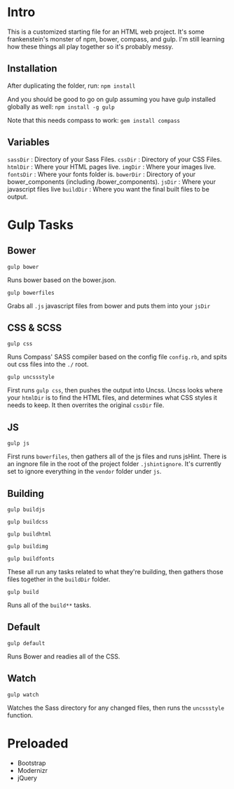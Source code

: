 Intro
=====
This is a customized starting file for an HTML web project. It's some frankenstein's monster of npm, bower, compass, and gulp. I'm still learning how these things all play together so it's probably messy.

Installation
------------
After duplicating the folder, run:
``npm install``

And you should be good to go on gulp assuming you have gulp installed globally as well:
``npm install -g gulp``

Note that this needs compass to work:
``gem install compass``

Variables
---------
``sassDir`` : Directory of your Sass Files.
``cssDir`` : Directory of your CSS Files.
``htmlDir`` : Where your HTML pages live.
``imgDir`` : Where your images live.
``fontsDir`` : Where your fonts folder is.
``bowerDir`` : Directory of your bower_components (including /bower_components).
``jsDir`` : Where your javascript files live
``buildDir`` : Where you want the final built files to be output.


Gulp Tasks
==========
Bower
-----
```
gulp bower
```
Runs bower based on the bower.json.

```
gulp bowerfiles
```
Grabs all ``.js`` javascript files from bower and puts them into your ``jsDir``

CSS & SCSS
----------
```
gulp css
```
Runs Compass' SASS compiler based on the config file ``config.rb``, and spits out css files into the ``./`` root.

```
gulp uncssstyle
```
First runs ``gulp css``, then pushes the output into Uncss. Uncss looks where your ``htmlDir`` is to find the HTML files, and determines what CSS styles it needs to keep. It then overrites the original ``cssDir`` file.

JS
--
```
gulp js
```
First runs ``bowerfiles``, then gathers all of the js files and runs jsHint. There is an ingnore file in the root of the project folder ``.jshintignore``. It's currently set to ignore everything in the ``vendor`` folder under ``js``.

Building
--------
```
gulp buildjs
```
```
gulp buildcss
```
```
gulp buildhtml
```
```
gulp buildimg
```
```
gulp buildfonts
```
These all run any tasks related to what they're building, then gathers those files together in the ``buildDir`` folder.

```
gulp build
```
Runs all of the ``build**`` tasks.


Default
-------
```
gulp default
```
Runs Bower and readies all of the CSS.

Watch
-------
```
gulp watch
```
Watches the Sass directory for any changed files, then runs the ``uncssstyle`` function.


Preloaded
=========
* Bootstrap
* Modernizr
* jQuery